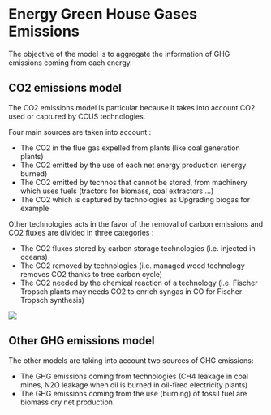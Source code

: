 # Energy Green House Gases Emissions 

The objective of the model is to aggregate the information of GHG emissions coming from each energy.


## CO2 emissions model 

The CO2 emissions model is particular because it takes into account CO2 used or captured by CCUS technologies.

Four main sources are taken into account : 
- The CO2 in the flue gas expelled from plants (like coal generation plants)
- The CO2 emitted by the use of each net energy production (energy burned)
- The CO2 emitted by technos that cannot be stored, from machinery which uses fuels (tractors for biomass, coal extractors ...)
- The CO2 which is captured by technologies as Upgrading biogas for example
  
Other technologies acts in the favor of the removal of carbon emissions and CO2 fluxes are divided in three categories : 
- The CO2 fluxes stored by carbon storage technologies (i.e. injected in oceans)
- The CO2 removed by technologies (i.e. managed wood technology removes CO2 thanks to tree carbon cycle)
- The CO2 needed by the chemical reaction of a technology (i.e. Fischer Tropsch plants may needs CO2 to enrich syngas in CO for Fischer Tropsch synthesis)
  
![](co2_emissions_model.PNG)

## Other GHG emissions model 

The other models are taking into account two sources of GHG emissions: 
- The GHG emissions coming from technologies (CH4 leakage in coal mines, N2O leakage when oil is burned in oil-fired electricity plants)
- The GHG emissions coming from the use (burning) of fossil fuel are biomass dry net production.




